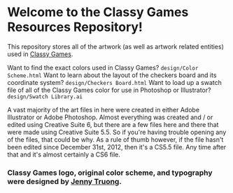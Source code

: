 # Welcome to the Classy Games Resources Repository! #
This repository stores all of the artwork (as well as artwork related entities) used in [Classy Games](https://github.com/ScootrNova/ClassyGames).

Want to find the exact colors used in Classy Games? `design/Color Scheme.html` Want to learn about the layout of the checkers board and its coordinate system? `design/Checkers Board.html` Want to load up a swatch file of all of the Classy Games color for use in Photoshop or Illustrator? `design/Swatch Library.ai`

A vast majority of the art files in here were created in either Adobe Illustrator or Adobe Photoshop. Almost everything was created and / or edited using Creative Suite 6, but there are a few files here and there that were made using Creative Suite 5.5. So if you're having trouble opening any of the files, that could be why. As a rule of thumb however, if the file hasn't been edited since December 31st, 2012, then it's a CS5.5 file. Any time after that and it's almost certainly a CS6 file.

### Classy Games logo, original color scheme, and typography were designed by [Jenny Truong](https://twitter.com/honeeybj). ###